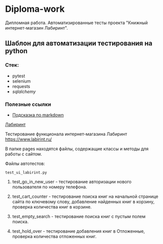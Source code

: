 # Diploma-work
Дипломная работа. Автоматизированные тесты проекта "Книжный интернет-магазин Лабиринт".

## Шаблон для автоматизации тестирования на python

### Стек:
- pytest
- selenium
- requests
- _sqlalchemy_

### Полезные ссылки
- [Подсказка по markdown](https://www.markdownguide.org/basic-syntax/)

[Лабиринт](https://www.labirint.ru)

Тестирование функционала интернет-магазина Лабиринт https://www.labirint.ru/

В папке pages находятся файлы, содержащие классы и методы для работы с сайтом.

Файлы автотестов:

    test_ui_labirint.py

1. test_go_in_new_user - тестирование авторизации нового пользователя по номеру телефона.

2. test_cart_counter - тестирование поиска книг на начальной странице сайта по ключевому слову, добавление найденных книг в корзину,
   проверка количества книг в корзине.

3. test_empty_search - тестирование поиска книг с пустым полем поиска.

4. test_hold_over - тестирование добавления книг в Отложенные, проверка количества отложенных книг. 

   